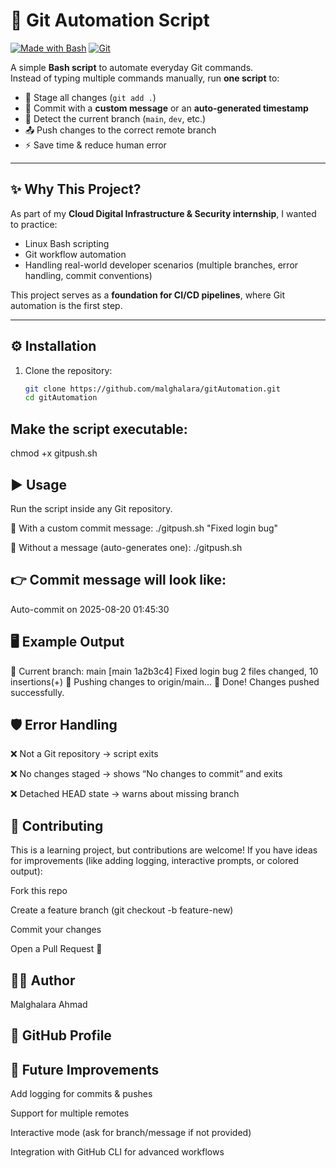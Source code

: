 # 🚀 Git Automation Script

[![Made with Bash](https://img.shields.io/badge/Made%20with-Bash-blue?logo=gnu-bash)](https://www.gnu.org/software/bash/)
[![Git](https://img.shields.io/badge/Version-Control-Git-orange?logo=git)](https://git-scm.com/)

A simple **Bash script** to automate everyday Git commands.  
Instead of typing multiple commands manually, run **one script** to:

- 📂 Stage all changes (`git add .`)
- 📝 Commit with a **custom message** or an **auto-generated timestamp**
- 🌱 Detect the current branch (`main`, `dev`, etc.)
- 📤 Push changes to the correct remote branch
- ⚡ Save time & reduce human error

---

## ✨ Why This Project?

As part of my **Cloud Digital Infrastructure & Security internship**, I wanted to practice:
- Linux Bash scripting  
- Git workflow automation  
- Handling real-world developer scenarios (multiple branches, error handling, commit conventions)  

This project serves as a **foundation for CI/CD pipelines**, where Git automation is the first step.

---

## ⚙️ Installation

1. Clone the repository:
   ```bash
   git clone https://github.com/malghalara/gitAutomation.git
   cd gitAutomation


## Make the script executable:

chmod +x gitpush.sh

## ▶️ Usage

Run the script inside any Git repository.

🔹 With a custom commit message:
./gitpush.sh "Fixed login bug"

🔹 Without a message (auto-generates one):
./gitpush.sh


## 👉 Commit message will look like:
Auto-commit on 2025-08-20 01:45:30

## 🖥️ Example Output
📌 Current branch: main
[main 1a2b3c4] Fixed login bug
 2 files changed, 10 insertions(+)
🚀 Pushing changes to origin/main...
🎉 Done! Changes pushed successfully.

## 🛡️ Error Handling

❌ Not a Git repository → script exits

❌ No changes staged → shows “No changes to commit” and exits

❌ Detached HEAD state → warns about missing branch


## 🤝 Contributing

This is a learning project, but contributions are welcome!
If you have ideas for improvements (like adding logging, interactive prompts, or colored output):

Fork this repo

Create a feature branch (git checkout -b feature-new)

Commit your changes

Open a Pull Request 🚀

## 👨‍💻 Author

Malghalara Ahmad


## 📌 GitHub Profile

## 🌟 Future Improvements

Add logging for commits & pushes

Support for multiple remotes

Interactive mode (ask for branch/message if not provided)

Integration with GitHub CLI for advanced workflows

